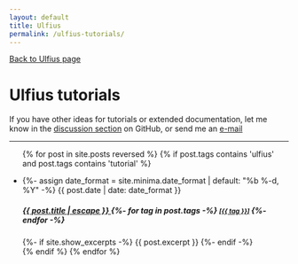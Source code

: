 ```yaml
---
layout: default
title: Ulfius
permalink: /ulfius-tutorials/
---
```


[Back to Ulfius page](/ulfius)

# Ulfius tutorials

If you have other ideas for tutorials or extended documentation, let me know in the [discussion section](https://github.com/babelouest/ulfius/discussions) on GitHub, or send me an [e-mail](mailto:info@babelouest.io)
<hr/>
<div>
  <ul class="list-group">
  
  {% for post in site.posts reversed %}
    {% if post.tags contains 'ulfius' and post.tags contains 'tutorial' %}
      <li class="list-group-item">
        {%- assign date_format = site.minima.date_format | default: "%b %-d, %Y" -%}
        <span class="">{{ post.date | date: date_format }}</span>
        <h5>
          <a class="" href="{{ post.url | relative_url }}">
            {{ post.title | escape }}
          </a>
          {%- for tag in post.tags -%}
            <small class="text-muted">
              <a href="/tags/{{ tag }}" class="tag-link">[{{ tag }}]</a>
            </small>
          {%- endfor -%}
        </h5>
        {%- if site.show_excerpts -%}
          {{ post.excerpt }}
        {%- endif -%}
      </li>
    {% endif %}
  {% endfor %}
  
  </ul>

</div>
